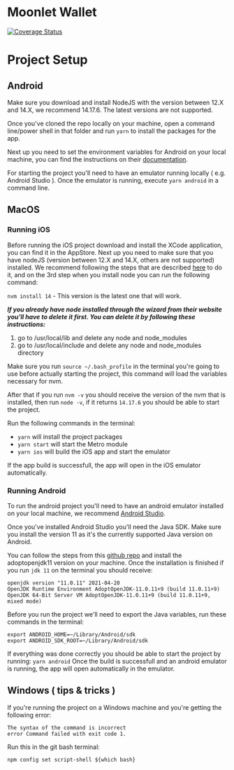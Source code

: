 # Moonlet Wallet

[![Coverage Status](https://codecov.io/gh/moonlet/wallet-app/branch/master/graphs/badge.svg?branch=master)](https://codecov.io/gh/Moonlet/wallet-app/)

# Project Setup

## Android

Make sure you download and install NodeJS with the version between 12.X and 14.X, we recommend 14.17.6. The latest versions are not supported.

Once you've cloned the repo locally on your machine, open a command line/power shell in that folder and run ```yarn``` to install the packages for the app.

Next up you need to set the environment variables for Android on your local machine, you can find the instructions on their [documentation](https://developer.android.com/studio/command-line/variables).

For starting the project you'll need to have an emulator running locally ( e.g. Android Studio ). Once the emulator is running, execute ```yarn android``` in a command line.

## MacOS

### Running iOS

Before running the iOS project download and install the XCode application, you can find it in the AppStore. Next up you need to make sure that you have nodeJS (version between 12.X and 14.X, others are not supported) installed. We recommend following the steps that are described [here](https://tecadmin.net/install-nvm-macos-with-homebrew/) to do it, and on the 3rd step when you install node you can run the following command:

```nvm install 14``` - This version is the latest one that will work.

***If you already have node installed through the wizard from their website you'll have to delete it first. You can delete it by following these instructions:***
1. go to /usr/local/lib and delete any node and node_modules
2. go to /usr/local/include and delete any node and node_modules directory

Make sure you run ```source ~/.bash_profile``` in the terminal you're going to use before actually starting the project, this command will load the variables necessary for nvm. 

After that if you run ```nvm -v``` you should receive the version of the nvm that is installed, then run ```node -v```, if it returns ```14.17.6``` you should be able to start the project.

Run the following commands in the terminal:

* ```yarn``` will install the project packages
* ```yarn start``` will start the Metro module
* ```yarn ios``` will build the iOS app and start the emulator

If the app build is successfull, the app will open in the iOS emulator automatically.

### Running Android

To run the android project you'll need to have an android emulator installed on your local machine, we recommend [Android Studio](https://developer.android.com/studio).

Once you've installed Android Studio you'll need the Java SDK. Make sure you install the version 11 as it's the currently supported Java version on Android.

You can follow the steps from this [github repo](https://github.com/AdoptOpenJDK/homebrew-openjdk) and install the adoptopenjdk11 version on your machine. Once the installation is finished if you run ```jdk 11``` on the terminal you should receive:

```
openjdk version "11.0.11" 2021-04-20
OpenJDK Runtime Environment AdoptOpenJDK-11.0.11+9 (build 11.0.11+9)
OpenJDK 64-Bit Server VM AdoptOpenJDK-11.0.11+9 (build 11.0.11+9, mixed mode)
```

Before you run the project we'll need to export the Java variables, run these commands in the terminal:

```
export ANDROID_HOME=~/Library/Android/sdk
export ANDROID_SDK_ROOT=~/Library/Android/sdk
```

If everything was done correctly you should be able to start the project by running:
```yarn android```
Once the build is successfull and an android emulator is running, the app will open automatically in the emulator.

## Windows ( tips & tricks )

If you're running the project on a Windows machine and you're getting the following error:
```
The syntax of the command is incorrect
error Command failed with exit code 1.
```
Run this in the git bash terminal: 
```
npm config set script-shell ${which bash}
```
